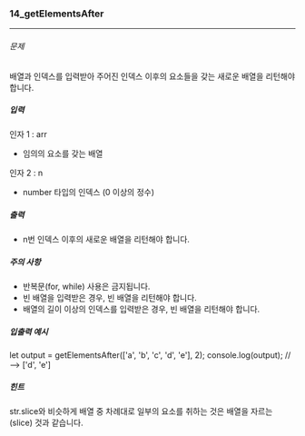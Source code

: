 ### 14_getElementsAfter

***

###### 문제 

배열과 인덱스를 입력받아 주어진 인덱스 이후의 요소들을 갖는 새로운 배열을 리턴해야 합니다.

##### 입력

인자 1 : arr
- 임의의 요소를 갖는 배열

인자 2 : n
- number 타입의 인덱스 (0 이상의 정수)

##### 출력

- n번 인덱스 이후의 새로운 배열을 리턴해야 합니다.

##### 주의 사항

- 반복문(for, while) 사용은 금지됩니다.
- 빈 배열을 입력받은 경우, 빈 배열을 리턴해야 합니다.
- 배열의 길이 이상의 인덱스를 입력받은 경우, 빈 배열을 리턴해야 합니다.

##### 입출력 예시

let output = getElementsAfter(['a', 'b', 'c', 'd', 'e'], 2);
console.log(output); // --> ['d', 'e']

##### 힌트
str.slice와 비슷하게 배열 중 차례대로 일부의 요소를 취하는 것은 배열을 자르는(slice) 것과 같습니다.